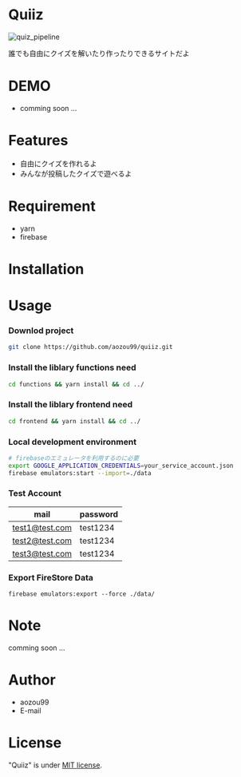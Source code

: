# Quiiz

![quiz_pipeline](https://github.com/aozou99/quiiz/workflows/quiz_pipeline/badge.svg)

誰でも自由にクイズを解いたり作ったりできるサイトだよ

# DEMO

- comming soon ...

# Features

- 自由にクイズを作れるよ
- みんなが投稿したクイズで遊べるよ

# Requirement

- yarn
- firebase

# Installation

# Usage

### Downlod project

```bash
git clone https://github.com/aozou99/quiiz.git
```

### Install the liblary functions need

```bash
cd functions && yarn install && cd ../
```

### Install the liblary frontend need

```bash
cd frontend && yarn install && cd ../
```

### Local development environment

```bash
# firebaseのエミュレータを利用するのに必要
export GOOGLE_APPLICATION_CREDENTIALS=your_service_account.json
firebase emulators:start --import=./data
```

### Test Account

| mail           | password |
| -------------- | -------- |
| test1@test.com | test1234 |
| test2@test.com | test1234 |
| test3@test.com | test1234 |

### Export FireStore Data

```
firebase emulators:export --force ./data/
```

# Note

comming soon ...

# Author

- aozou99
- E-mail

# License

"Quiiz" is under [MIT license](https://en.wikipedia.org/wiki/MIT_License).
